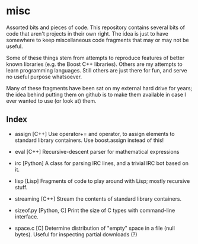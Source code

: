 misc
====

Assorted bits and pieces of code. This repository contains several
bits of code that aren't projects in their own right. The idea is
just to have somewhere to keep miscellaneous code fragments that
may or may not be useful.

Some of these things stem from attempts to reproduce features of
better known libraries (e.g. the Boost C++ libraries). Others are
my attempts to learn programming languages. Still others are just
there for fun, and serve no useful purpose whatsoever.

Many of these fragments have been sat on my external hard drive for
years; the idea behind putting them on github is to make them
available in case I ever wanted to use (or look at) them.

Index
-----

* assign [C++]
  Use operator+= and operator, to assign elements to
  standard library containers. Use boost.assign instead of this!

* eval [C++]
  Recursive-descent parser for mathematical expressions

* irc [Python]
  A class for parsing IRC lines, and a trivial IRC bot based on it.

* lisp [Lisp]
  Fragments of code to play around with Lisp; mostly recursive stuff.

* streaming [C++]
  Stream the contents of standard library containers.

* sizeof.py [Python, C]
  Print the size of C types with command-line interface.

* space.c [C]
  Determine distribution of "empty" space in a file (null bytes).
  Useful for inspecting partial downloads (?)



